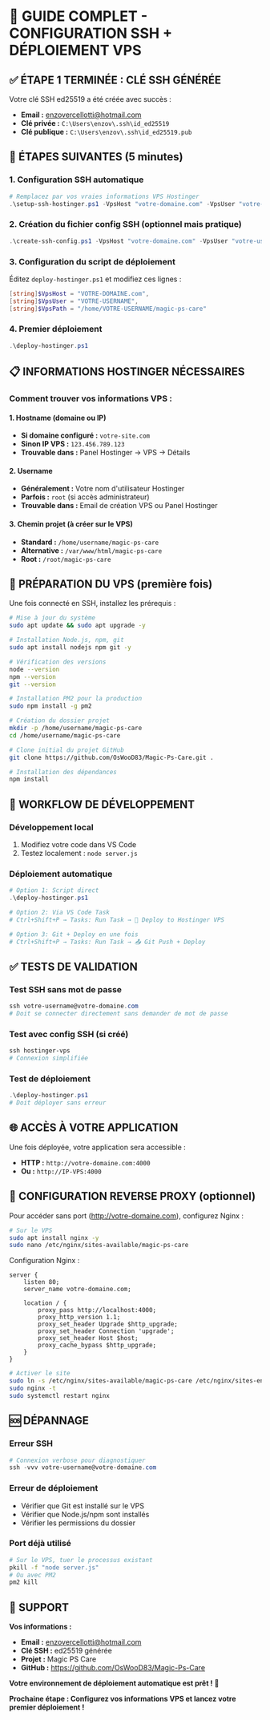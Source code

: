 # 🎉 GUIDE COMPLET - CONFIGURATION SSH + DÉPLOIEMENT VPS

## ✅ ÉTAPE 1 TERMINÉE : CLÉ SSH GÉNÉRÉE

Votre clé SSH ed25519 a été créée avec succès :
- **Email :** enzovercellotti@hotmail.com
- **Clé privée :** `C:\Users\enzov\.ssh\id_ed25519`
- **Clé publique :** `C:\Users\enzov\.ssh\id_ed25519.pub`

## 🚀 ÉTAPES SUIVANTES (5 minutes)

### 1. Configuration SSH automatique
```powershell
# Remplacez par vos vraies informations VPS Hostinger
.\setup-ssh-hostinger.ps1 -VpsHost "votre-domaine.com" -VpsUser "votre-username"
```

### 2. Création du fichier config SSH (optionnel mais pratique)
```powershell
.\create-ssh-config.ps1 -VpsHost "votre-domaine.com" -VpsUser "votre-username"
```

### 3. Configuration du script de déploiement
Éditez `deploy-hostinger.ps1` et modifiez ces lignes :
```powershell
[string]$VpsHost = "VOTRE-DOMAINE.com",
[string]$VpsUser = "VOTRE-USERNAME", 
[string]$VpsPath = "/home/VOTRE-USERNAME/magic-ps-care"
```

### 4. Premier déploiement
```powershell
.\deploy-hostinger.ps1
```

## 📋 INFORMATIONS HOSTINGER NÉCESSAIRES

### Comment trouver vos informations VPS :

#### 1. Hostname (domaine ou IP)
- **Si domaine configuré :** `votre-site.com`
- **Sinon IP VPS :** `123.456.789.123`
- **Trouvable dans :** Panel Hostinger → VPS → Détails

#### 2. Username
- **Généralement :** Votre nom d'utilisateur Hostinger
- **Parfois :** `root` (si accès administrateur)
- **Trouvable dans :** Email de création VPS ou Panel Hostinger

#### 3. Chemin projet (à créer sur le VPS)
- **Standard :** `/home/username/magic-ps-care`
- **Alternative :** `/var/www/html/magic-ps-care`
- **Root :** `/root/magic-ps-care`

## 🔧 PRÉPARATION DU VPS (première fois)

Une fois connecté en SSH, installez les prérequis :

```bash
# Mise à jour du système
sudo apt update && sudo apt upgrade -y

# Installation Node.js, npm, git
sudo apt install nodejs npm git -y

# Vérification des versions
node --version
npm --version
git --version

# Installation PM2 pour la production
sudo npm install -g pm2

# Création du dossier projet
mkdir -p /home/username/magic-ps-care
cd /home/username/magic-ps-care

# Clone initial du projet GitHub
git clone https://github.com/OsWooD83/Magic-Ps-Care.git .

# Installation des dépendances
npm install
```

## 🎯 WORKFLOW DE DÉVELOPPEMENT

### Développement local
1. Modifiez votre code dans VS Code
2. Testez localement : `node server.js`

### Déploiement automatique
```powershell
# Option 1: Script direct
.\deploy-hostinger.ps1

# Option 2: Via VS Code Task
# Ctrl+Shift+P → Tasks: Run Task → 🚀 Deploy to Hostinger VPS

# Option 3: Git + Deploy en une fois  
# Ctrl+Shift+P → Tasks: Run Task → 📤 Git Push + Deploy
```

## ✅ TESTS DE VALIDATION

### Test SSH sans mot de passe
```powershell
ssh votre-username@votre-domaine.com
# Doit se connecter directement sans demander de mot de passe
```

### Test avec config SSH (si créé)
```powershell
ssh hostinger-vps
# Connexion simplifiée
```

### Test de déploiement
```powershell
.\deploy-hostinger.ps1
# Doit déployer sans erreur
```

## 🌐 ACCÈS À VOTRE APPLICATION

Une fois déployée, votre application sera accessible :
- **HTTP :** `http://votre-domaine.com:4000`
- **Ou :** `http://IP-VPS:4000`

## 🔄 CONFIGURATION REVERSE PROXY (optionnel)

Pour accéder sans port (http://votre-domaine.com), configurez Nginx :

```bash
# Sur le VPS
sudo apt install nginx -y
sudo nano /etc/nginx/sites-available/magic-ps-care
```

Configuration Nginx :
```nginx
server {
    listen 80;
    server_name votre-domaine.com;
    
    location / {
        proxy_pass http://localhost:4000;
        proxy_http_version 1.1;
        proxy_set_header Upgrade $http_upgrade;
        proxy_set_header Connection 'upgrade';
        proxy_set_header Host $host;
        proxy_cache_bypass $http_upgrade;
    }
}
```

```bash
# Activer le site
sudo ln -s /etc/nginx/sites-available/magic-ps-care /etc/nginx/sites-enabled/
sudo nginx -t
sudo systemctl restart nginx
```

## 🆘 DÉPANNAGE

### Erreur SSH
```powershell
# Connexion verbose pour diagnostiquer
ssh -vvv votre-username@votre-domaine.com
```

### Erreur de déploiement
- Vérifier que Git est installé sur le VPS
- Vérifier que Node.js/npm sont installés
- Vérifier les permissions du dossier

### Port déjà utilisé
```bash
# Sur le VPS, tuer le processus existant
pkill -f "node server.js"
# Ou avec PM2
pm2 kill
```

## 📧 SUPPORT

**Vos informations :**
- **Email :** enzovercellotti@hotmail.com
- **Clé SSH :** ed25519 générée
- **Projet :** Magic PS Care
- **GitHub :** https://github.com/OsWooD83/Magic-Ps-Care

**Votre environnement de déploiement automatique est prêt ! 🚀**

**Prochaine étape : Configurez vos informations VPS et lancez votre premier déploiement !**
